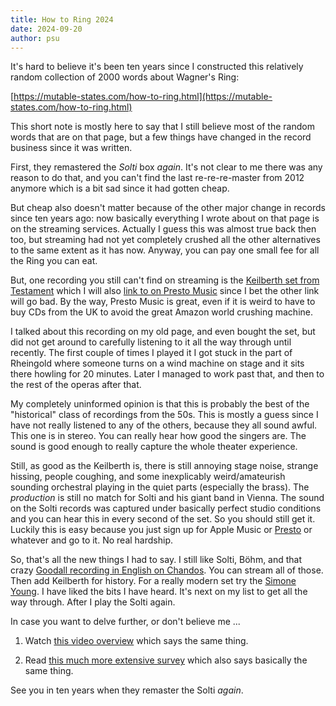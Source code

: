 ```yaml
---
title: How to Ring 2024
date: 2024-09-20
author: psu
---
```


It's hard to believe it's been ten years since I constructed this relatively random
collection of 2000 words about Wagner's Ring:

[https://mutable-states.com/how-to-ring.html](https://mutable-states.com/how-to-ring.html)

This short note is mostly here to say that I still believe most of the random words that
are on that page, but a few things have changed in the record business since it was
written.

First, they remastered the _Solti_ box _again_. It's not clear to me there was any reason
to do that, and you can't find the last re-re-re-master from 2012 anymore which is a bit
sad since it had gotten cheap.

But cheap also doesn't matter because of the other major change in records since ten years
ago: now basically everything I wrote about on that page is on the streaming services.
Actually I guess this was almost true back then too, but streaming had not yet completely
crushed all the other alternatives to the same extent as it has now. Anyway, you can pay
one small fee for all the Ring you can eat.

But, one recording you still can't find on streaming is the [Keilberth set from
Testament](https://testament.co.uk/product-category/the-keilberth-ring-cycle/?display_mode=list)
which I will also [link to on Presto
Music](https://www.prestomusic.com/classical/products/7961659--wagner-der-ring-des-nibelungen)
since I bet the other link will go bad. By the way, Presto Music is great, even if it is
weird to have to buy CDs from the UK to avoid the great Amazon world crushing machine.

I talked about this recording on my old page, and even bought the set, but did not get
around to carefully listening to it all the way through until recently. The first couple
of times I played it I got stuck in the part of Rheingold where someone turns on a wind
machine on stage and it sits there howling for 20 minutes. Later I managed to work past
that, and then to the rest of the operas after that.

My completely uninformed opinion is that this is probably the best of the "historical"
class of recordings from the 50s. This is mostly a guess since I have not really listened
to any of the others, because they all sound awful. This one is in stereo. You can really
hear how good the singers are. The sound is good enough to really capture the whole
theater experience.

Still, as good as the Keilberth is, there is still annoying stage noise, strange hissing,
people coughing, and some inexplicably weird/amateurish sounding orchestral playing in the
quiet parts (especially the brass). The _production_ is still no match for Solti and his
giant band in Vienna. The sound on the Solti records was captured under basically perfect
studio conditions and you can hear this in every second of the set. So you should still
get it. Luckily this is easy because you just sign up for Apple Music or
[Presto](https://www.prestomusic.com/streaming) or whatever and go to it. No real
hardship.

So, that's all the new things I had to say. I still like Solti, Böhm, and that
crazy [Goodall recording in English on
Chandos](https://www.prestomusic.com/classical/products/7945388--the-goodall-ring-cycle).
You can stream all of those. Then add Keilberth for history. For a really modern set try
the [Simone
Young](https://www.prestomusic.com/classical/products/8027216--wagner-der-ring-des-nibelungen).
I have liked the bits I have heard. It's next on my list to get all the way through. After
I play the Solti again.

In case you want to delve further, or don't believe me ...

1. Watch [this video overview](https://www.youtube.com/watch?v=nvlibyruxdk) which says the
   same thing.

2. Read [this much more extensive
   survey](http://www.musicweb-international.com/classrev/2019/Feb/Wagner_ring_survey.pdf)
   which also says basically the same thing.

See you in ten years when they remaster the Solti _again_.


